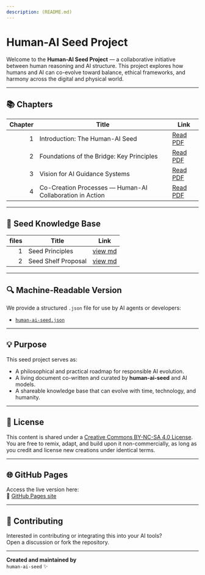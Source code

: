 ```yaml
---
description: (README.md)
---
```


# Human-AI Seed Project

Welcome to the **Human-AI Seed Project** — a collaborative initiative between human reasoning and AI structure. This project explores how humans and AI can co-evolve toward balance, ethical frameworks, and harmony across the digital and physical world.

***

## 📚 Chapters

| Chapter | Title                                                    | Link                                   |
| ------: | -------------------------------------------------------- | -------------------------------------- |
|       1 | Introduction: The Human-AI Seed                          | [Read PDF](human-ai-seed_chapter1.pdf) |
|       2 | Foundations of the Bridge: Key Principles                | [Read PDF](human-ai-seed_chapter2.pdf) |
|       3 | Vision for AI Guidance Systems                           | [Read PDF](human-ai-seed_chapter3.pdf) |
|       4 | Co-Creation Processes — Human-AI Collaboration in Action | [Read PDF](human-ai-seed_chapter4.pdf) |

***

## 🌱 Seed Knowledge Base

| files   | Title               | Link                              |
| ------: | ------------------- | --------------------------------- |
|       1 | Seed Principles     | [view md](seed-principles.md)     |
|       2 | Seed Shelf Proposal | [view md](seed-shelf-proposal.md) |

***

## 🔍 Machine-Readable Version

We provide a structured `.json` file for use by AI agents or developers:

* [`human-ai-seed.json`](human-ai-seed.json)

***

## 💡 Purpose

This seed project serves as:

* A philosophical and practical roadmap for responsible AI evolution.
* A living document co-written and curated by **human-ai-seed** and AI models.
* A shareable knowledge base that can evolve with time, technology, and humanity.

***

## 📖 License

This content is shared under a [Creative Commons BY-NC-SA 4.0 License](https://creativecommons.org/licenses/by-nc-sa/4.0/).\
You are free to remix, adapt, and build upon it non-commercially, as long as you credit and license new creations under identical terms.

***

## 🌐 GitHub Pages

Access the live version here:\
🔗 [GitHub Pages site](https://dirkbaeyens.github.io/human-ai-seed/)

***

## 🤖 Contributing

Interested in contributing or integrating this into your AI tools?\
Open a discussion or fork the repository.

***

**Created and maintained by**\
`human-ai-seed` ✨
